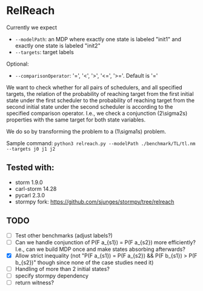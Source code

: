 # RelReach

Currently we expect
- ```--modelPath```: an MDP where exactly one state is labeled "init1" and exactly one state is labeled "init2"
- ```--targets```: target labels

Optional:
- ```--comparisonOperator```: '=', '<', '>', '<=', '>='. Default is '='

We want to check whether for all pairs of schedulers, and all specified targets, the relation of the probability of reaching target from the first initial state under the first scheduler to the probability of reaching target from the second initial state under the second scheduler is according to the specified comparison operator.
I.e., we check a conjunction (2\sigma2s) properties with the same target for both state variables.

We do so by transforming the problem to a (1\sigma1s) problem.

Sample command: ```python3 relreach.py --modelPath ./benchmark/TL/tl.nm --targets j0 j1 j2```

## Tested with:
- storm 1.9.0
- carl-storm 14.28
- pycarl 2.3.0
- stormpy fork: https://github.com/sjunges/stormpy/tree/relreach

## TODO
- [ ] Test other benchmarks (adjust labels?)
- [ ] Can we handle conjunction of P(F a_{s1}) = P(F a_{s2}) more efficiently? I.e., can we build MDP once and make states absorbing afterwards?
- [x] Allow strict inequality (not "P(F a_{s1}) = P(F a_{s2}) && P(F b_{s1}) > P(F b_{s2})" though since none of the case studies need it)
- [ ] Handling of more than 2 initial states?
- [ ] specify stormpy dependency
- [ ] return witness?
